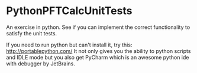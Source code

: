 # PythonPFTCalcUnitTests
An exercise in python. See if you can implement the correct functionality to satisfy the unit tests.

If you need to run python but can't install it, try this:
http://portablepython.com/
It not only gives you the ability to python scripts and IDLE mode but you also get PyCharm which is an awesome python ide with debugger by JetBrains.
